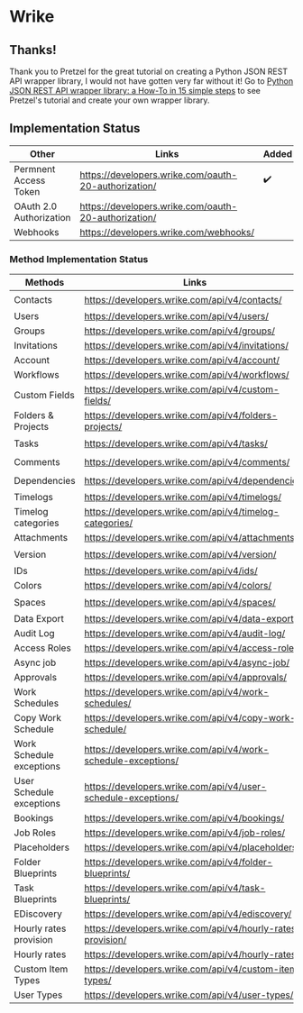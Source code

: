 # Wrike

## Thanks!
Thank you to Pretzel for the great tutorial on creating a Python JSON REST API wrapper library, I would not have gotten very far without it!
Go to [Python JSON REST API wrapper library: a How-To in 15 simple steps](https://www.pretzellogix.net/2021/12/08/how-to-write-a-python3-sdk-library-module-for-a-json-rest-api/) 
to see Pretzel's tutorial and create your own wrapper library.

## Implementation Status
| Other                     | Links                                                         | Added              | Tested             | Examples           | Complete |
|---------------------------|---------------------------------------------------------------|--------------------|--------------------|--------------------|----------|
| Permnent Access Token     | https://developers.wrike.com/oauth-20-authorization/          | :heavy_check_mark: | :heavy_check_mark: | :heavy_check_mark: |          |
| OAuth 2.0 Authorization   | https://developers.wrike.com/oauth-20-authorization/          |                    |                    |                    |          |
| Webhooks                  | https://developers.wrike.com/webhooks/                        |                    |                    |                    |          |

### Method Implementation Status
| Methods                   | Links                                                         | GET                | POST | PUT | DELETE | Tested | Complete |
|---------------------------|---------------------------------------------------------------|--------------------|------|-----|--------|--------|----------|
| Contacts                  | https://developers.wrike.com/api/v4/contacts/                 | :heavy_check_mark: |      |     |        |        |          |
| Users                     | https://developers.wrike.com/api/v4/users/                    |                    |      |     |        |        |          |
| Groups                    | https://developers.wrike.com/api/v4/groups/                   |                    |      |     |        |        |          |
| Invitations               | https://developers.wrike.com/api/v4/invitations/              |                    |      |     |        |        |          |
| Account                   | https://developers.wrike.com/api/v4/account/                  |                    |      |     |        |        |          |
| Workflows                 | https://developers.wrike.com/api/v4/workflows/                |                    |      |     |        |        |          |
| Custom Fields             | https://developers.wrike.com/api/v4/custom-fields/            |                    |      |     |        |        |          |
| Folders & Projects        | https://developers.wrike.com/api/v4/folders-projects/         |                    |      |     |        |        |          |
| Tasks                     | https://developers.wrike.com/api/v4/tasks/                    | :heavy_check_mark: |      |     |        |        |          |
| Comments                  | https://developers.wrike.com/api/v4/comments/                 | :heavy_check_mark: |      |     |        |        |          |
| Dependencies              | https://developers.wrike.com/api/v4/dependencies/             | :heavy_check_mark: |      |     |        |        |          |
| Timelogs                  | https://developers.wrike.com/api/v4/timelogs/                 |                    |      |     |        |        |          |
| Timelog categories        | https://developers.wrike.com/api/v4/timelog-categories/       |                    |      |     |        |        |          |
| Attachments               | https://developers.wrike.com/api/v4/attachments/              |                    |      |     |        |        |          |
| Version                   | https://developers.wrike.com/api/v4/version/                  | :heavy_check_mark: |      |     |        |        |          |
| IDs                       | https://developers.wrike.com/api/v4/ids/                      |                    |      |     |        |        |          |
| Colors                    | https://developers.wrike.com/api/v4/colors/                   |                    |      |     |        |        |          |
| Spaces                    | https://developers.wrike.com/api/v4/spaces/                   | :heavy_check_mark: |      |     |        |        |          |
| Data Export               | https://developers.wrike.com/api/v4/data-export/              |                    |      |     |        |        |          |
| Audit Log                 | https://developers.wrike.com/api/v4/audit-log/                |                    |      |     |        |        |          |
| Access Roles              | https://developers.wrike.com/api/v4/access-roles/             |                    |      |     |        |        |          |
| Async job                 | https://developers.wrike.com/api/v4/async-job/                |                    |      |     |        |        |          |
| Approvals                 | https://developers.wrike.com/api/v4/approvals/                |                    |      |     |        |        |          |
| Work Schedules            | https://developers.wrike.com/api/v4/work-schedules/           |                    |      |     |        |        |          |
| Copy Work Schedule        | https://developers.wrike.com/api/v4/copy-work-schedule/       |                    |      |     |        |        |          |
| Work Schedule exceptions  | https://developers.wrike.com/api/v4/work-schedule-exceptions/ |                    |      |     |        |        |          |
| User Schedule exceptions  | https://developers.wrike.com/api/v4/user-schedule-exceptions/ |                    |      |     |        |        |          |
| Bookings                  | https://developers.wrike.com/api/v4/bookings/                 |                    |      |     |        |        |          |
| Job Roles                 | https://developers.wrike.com/api/v4/job-roles/                |                    |      |     |        |        |          |
| Placeholders              | https://developers.wrike.com/api/v4/placeholders/             |                    |      |     |        |        |          |
| Folder Blueprints         | https://developers.wrike.com/api/v4/folder-blueprints/        |                    |      |     |        |        |          |
| Task Blueprints           | https://developers.wrike.com/api/v4/task-blueprints/          |                    |      |     |        |        |          |
| EDiscovery                | https://developers.wrike.com/api/v4/ediscovery/               |                    |      |     |        |        |          |
| Hourly rates provision    | https://developers.wrike.com/api/v4/hourly-rates-provision/   |                    |      |     |        |        |          |
| Hourly rates              | https://developers.wrike.com/api/v4/hourly-rates/             |                    |      |     |        |        |          |
| Custom Item Types         | https://developers.wrike.com/api/v4/custom-item-types/        |                    |      |     |        |        |          |
| User Types                | https://developers.wrike.com/api/v4/user-types/               |                    |      |     |        |        |          |